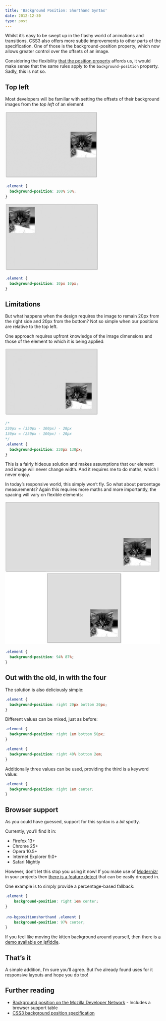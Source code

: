 ```yaml
---
title: 'Background Position: Shorthand Syntax'
date: 2012-12-30
type: post
---
```

Whilst it&#8217;s easy to be swept up in the flashy world of animations and transitions, CSS3 also offers more subtle improvements to other parts of the specification. One of those is the background-position property, which now allows greater control over the offsets of an image.

Considering the flexibility [that the position property][1] affords us, it would make sense that the same rules apply to the `background-position` property. Sadly, this is not so.

## Top left

Most developers will be familiar with setting the offsets of their background images from the *top left* of an element:

![](2012-12-30-background-position-shorthand-syntax/bgp-100-50-300x216.png)

``` css
.element {
  background-position: 100% 50%;
}
```

![](2012-12-30-background-position-shorthand-syntax/bgp-10px-10px-300x216.jpg)

``` css
.element {
  background-position: 10px 10px;
}
```

## Limitations

But what happens when the design requires the image to remain 20px from the right side and 20px from the bottom? Not so simple when our positions are relative to the top left.

One approach requires upfront knowledge of the image dimensions and those of the element to which it is being applied:

![](2012-12-30-background-position-shorthand-syntax/bgp-right-20px-bottom-20px-300x216.jpg)

``` css
/*
230px = (350px - 100px) - 20px
130px = (250px - 100px) - 20px
*/
.element {
  background-position: 230px 130px;
}
```

This is a fairly hideous solution and makes assumptions that our element and image will never change width. And it requires me to do maths, which I never enjoy.

In today&#8217;s responsive world, this simply won&#8217;t fly. So what about percentage measurements? Again this requires more maths and more importantly, the spacing will vary on flexible elements:

![](2012-12-30-background-position-shorthand-syntax/flexible-fail.jpg)

``` css
.element {
  background-position: 94% 87%;
}
```

## Out with the old, in with the four

The solution is also deliciously simple:

``` css
.element {
  background-position: right 20px bottom 20px;
}
```

Different values can be mixed, just as before:

``` css
.element {
  background-position: right 1em bottom 50px;
}
```

``` css
.element {
  background-position: right 40% bottom 2em;
}
```

Additionally three values can be used, providing the third is a keyword value:

``` css
.element {
  background-position: right 1em center;
}
```

## Browser support

As you could have guessed, support for this syntax is a *bit* spotty.

Currently, you&#8217;ll find it in:

*   Firefox 13+
*   Chrome 25+
*   Opera 10.5+
*   Internet Explorer 9.0+
*   Safari Nightly

However, don&#8217;t let this stop you using it now! If you make use of [Modernizr][2] in your projects then [there is a feature detect][3] that can be easily dropped in.

One example is to simply provide a percentage-based fallback:

``` css
.element {
    background-position: right 1em center;
}

.no-bgpositionshorthand .element {
    background-position: 97% center;
}
```

If you feel like moving the kitten background around yourself, then there is [a demo available on jsfiddle][4].

## That&#8217;s it

A simple addition, I&#8217;m sure you&#8217;ll agree. But I&#8217;ve already found uses for it responsive layouts and hope you do too!

## Further reading

*   [Background position on the Mozilla Developer Network][5] - Includes a browser support table
*   [CSS3 background position specification][6]

 [1]: https://developer.mozilla.org/en/CSS/position
 [2]: http://modernizr.com/
 [3]: https://github.com/Modernizr/Modernizr/blob/master/feature-detects/css-backgroundposition-shorthand.js
 [4]: http://jsfiddle.net/Blink/jeYUK/
 [5]: https://developer.mozilla.org/en/CSS/background-position
 [6]: http://www.w3.org/TR/css3-background/#background-position